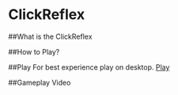 # ClickReflex

##What is the ClickReflex

##How to Play?

##Play
For best experience play on desktop. [Play](https://sagumax404.github.io)

##Gameplay Video

